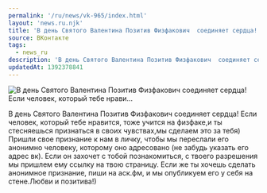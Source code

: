 ```yaml
---
permalink: '/ru/news/vk-965/index.html'
layout: 'news.ru.njk'
title: 'В день Святого Валентина Позитив Физфакович  соединяет сердца! Если человек, который тебе нрави'
source: ВКонтакте
tags:
  - news_ru
description: 'В день Святого Валентина Позитив Физфакович  соединяет сердца! Если человек, который тебе нрави…'
updatedAt: 1392378841
---
```

![В день Святого Валентина Позитив Физфакович  соединяет сердца! Если человек, который тебе нрави…](https://sun9-53.userapi.com/impf/yGgwbwnP1i51SC-GY9Xt9XrmiRQ0vVV8eJwtKw/pJuFNbfzFNE.jpg?size=659x440&quality=96&proxy=1&sign=2c7f29b6d4ce3ee653af3a8bc1252978&c_uniq_tag=ghjCrJVttABS_8Ekir3TkgY7Yqr1uRRb-uk5Qedb0bk&type=album)

В день Святого Валентина Позитив Физфакович  соединяет сердца! Если человек, который тебе нравится, тоже учится на физфаке,и ты стесняешься признаться в своих чувствах,мы сделаем это за тебя) Пришли свое признание к нам в личку, чтобы мы переслали его анонимно человеку, которому оно адресовано (не забудь указать его адрес вк). Если он захочет с тобой познакомиться, с твоего разрешения мы пришлем ему ссылку на твою страницу. Если же ты хочешь сделать анонимное признание, пиши на аск.фм, и мы опубликуем его у себя на стене.Любви и позитива!)
